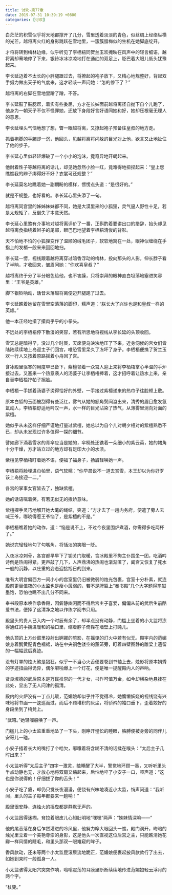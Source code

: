 ```yaml
---
title: 讨欢-第77章
date: 2019-07-31 10:39:19 +0800
categories: [讨欢]
---
```


白茫茫的积雪似乎将天地都撑开了几分，雪里透着淡淡的青色，似丝绸上经络纵横的光芒，越将离火红的身影跳跃在雪地里，一簇簇腊梅似的生机在她脚底绽开。

才将将转到梅林边缘，似乎听见了李栖梧同贺兰玉欢掩映在风声中的轻言细语，越将离却蓦地停了下来，银铃冰冰凉凉地打在通红的双足上，眨巴着大眼儿低头犹豫起来。

李长延迈着不太长的小胖腿跟过去，将撩起的袍子放下，又精心地规整好，背起双手努力做出天子的气度来，这才轻咳一声问她：“怎的停下了？”

越将离的右脚在雪地里蹭了蹭，不答。

李长延鼓了鼓腮帮，着实有些委屈，方才在长姊面前越将离径自抛下自个儿跑了，他身为一朝天子不仅不怪罪她，还放下身段好言好语同她和好，她却压根毫无理人的意思。

李长延埋头气恼地想了想，瞥一眼越将离，又撩起袍子预备往皇叔的地方走。

抓着袍脚的手腕却一沉，他回头，见越将离将闪躲的目光对上他，欲言又止地扯住了他的步子。

李长延心里似轻轻爆破了一个小小的泡沫，竟奇异地开朗起来。

他耐着性子等越将离的话儿，却见她忽然小脸一红，竟难得地扭捏起来：“皇上您瞧瞧我的辫子绑得好不好？衣裳可还规整？”

李长延莫名地瞧着她一副期盼的模样，愣愣点头道：“是很好的。”

就是不规整，也好看的。李长延心里头添了一句。

越将离同宫里的姊姊妹妹都不同，她是大漠里来的小狐狸，灵气逼人野性十足，若是太规矩了，反倒失了本意天然。

李长延心里煞有介事地对越将离评价了一番，正斟酌着要讲出口的措辞，抬头却见越将离食指绕着辫子的尾部，眼巴巴地望着李栖梧清俊的背影。

天不怕地不怕的小狐狸变作了温顺的绒毛团子，软软地窝在一处，眼神似缠绕在手指上的发梢一般来来回回地扫。

李长延一愣，视线跟着越将离穿过暗香浮动的梅林，投向那头的人影，伸长脖子看了半晌，才收回来，皱眉问她：“你欢喜皇叔？”

越将离终于分了半分眼色给他，也不害臊，只将崇拜的眼神直白坦荡地塞进笑容里：“王爷是英雄。”

脚下银铃响动，话音未落越将离便迈开腿跑了过去。

李长延瞧着她留在雪里空落落的脚印，糯声道：“朕长大了兴许也是和皇叔一样的英雄。”

他一本正经地攥了攥肉乎乎的小拳头。

不远处的李栖梧停下散漫的笑容，若有所思地将视线从李长延的头顶收回。

雪天总是暗得早，没过几个时辰，天席便乌泱泱地压了下来，近身伺候的宫女们皆陆陆续续地上岛迎主子们回宫，唯恐雪里呆久了冻坏了身子。李栖梧便携了贺兰玉欢一行人又按着原路摇着小舟回了宫。

含冰殿里驱寒的用度早已备下，紫檀领着一众宫人迎上来将李栖梧掌心半温的手炉接过去，又塞来一个热意袭人的汤婆子让李栖梧捧着，这才招呼着让热水上来，亲自替李栖梧拧帕子擦脸。

李栖梧一手搓着汤婆子烫得恰好的外壁，一手接过紫檀递来的热巾子往脸颊上敷。

原本白皙的玉面被刮得有些泛红，雾气从她的额角鬓间溢出来，清秀的眉目愈发氤氲动人，李栖梧舒适地吟叹一声，水一样的目光沾染了热气，从薄雾里淌向对面的紫檀。

她似乎从未这样仔细严谨地打量过紫檀，她总以为自个儿对朝夕相对的紫檀熟悉不已，却从未发现过许多值得一探的细节。

譬如廊下滴着雪水的青伞应当是她的，伞柄处还镌着一朵细小的紫云英，她的裙角十分干燥，方才站立过的地方却有足印大小的水渍。

紫檀见李栖梧盯着她不语，便福了福身子，扬眉轻唤她一声。

李栖梧将脸埋进巾帕里，语气软糯：“你早晨说不一道去赏雪，本王却以为你好歹该上岛接迎一二。”

各宫的掌事女官皆去了，独缺紫檀。

她的话语噙着笑，有若无似无的撒娇意味。

紫檀探手灵巧地解开她大氅的绳结，笑道：“方才去了一趟内务府，便遣了旁人去喊王爷，哪晓得惹王爷恼了，是紫檀的不是。”

李栖梧瞧着她的动作，道：“恼是说不上，不过今夜里围炉煮酒，你需得多吃两杯了。”

她说完轻轻地勾了勾嘴角，将恬淡的笑眼一眨。

入夜冰凉刺骨，各宫都早早下了钥关门取暖，含冰殿里不拘主仆围坐一团，吃酒吟诗倒是热闹得紧。更声敲了几下，人声鼎沸的热闹也渐渐匿了，阖宫又恢复了死水一般的沉静，以庄重的姿态迎接旭日的到来。

唯有大明宫偏西方一间小小的宫室里仍旧被微弱的烛光包裹，宫室十分朴素，就连殿前更替值夜的小太监也是瘦小孱弱的，若不是牌匾上“奉书殿”几个大字题得笔酣墨饱，恐怕也瞧不出几分不同来。

奉书殿原本唤作承香殿，因僻静幽闲而不得后宫主子喜爱，偏偏从前的武后生前酷爱书法，便择了这清净之地以作练字阅书只用。

殿里头的贵人已入内一个时辰有余了，却半点没有动静，门槛上坐着的小太监将冻得通红的手揣进暖和的袖口里，缩着脖子倚靠在墙壁上打盹儿。

他头顶的上方纱窗里投射出婀娜的剪影，在摇曳的灯火中若有似无。殿宇内的范媚娘身着鹅黄配青色襦裙，站在中央铜色镂空的薰笼旁，盯着四壁图静的雕梁上遗留的一幅幅武后真迹。

没有灯罩的烛火煞是猖狂，似乎一不当心火舌便要卷到书轴上去，烛影将原本娟秀的字迹扭曲得诡异，偶尔噼啪爆上一个灯花，便是唯一提醒殿内人的声响。

贤良淑德的武后原本是万民推崇的一代才女，书作可值万金，如今却横杂地悬挂在此处，显出了无人问津的孤清。

殿内的火炉没有一丁点儿碳，范媚娘却似乎并不觉得冷，她慵懒妖娆的视线饶有兴味地将书画一一逡巡而过，而后不顾堆积的灰尘，将骄矜的袖口垂下，歪着姣好的身段坐到了椅凳上。

“武昭。”她轻嗤般唤了一声。

门槛儿上的小太监重重地坠了一下头，刚睁开惺忪的睡眼，胳膊便被身旁的同伴儿安哥儿一碰。

小安子捂着长大的嘴打了个哈欠，嘟囔着将含糊不清的话揉在喉头：“太后主子几时出来？”

小太监听得“太后主子”四字一激灵，瞌睡醒了大半，警觉地环顾一番，又听听里头半点动静也无，才放心地将双肩又缩起来，后怕地啐了小安子一口，哑声道：“这也是你说得的！仔细拔了你的舌头！”

小安子吃了瘪，却仍只觉长夜漫漫，便饶有兴味地凑近小太监，悄声问道：“我听闻，里头的主子每年都要来一趟呐！”

殿里很安静，连烛火的摇曳都是静默无声的。

小太监困得迷糊，耷拉着眼皮儿心知肚明地“嘿嘿”两声：“姊妹情深嘛——”

他的尾音落在身后乍然灌进的冷风里，他努力睁大眼回头一瞧，殿门洞开，晦暗的烛光里立着一个美艳尊崇的身影，这是他头一次直视这位后宫之主，只能瞧清她花瓣一样风情的睫毛，和里头那双一眼难窥的眸子。

香风款动，还未等两个小太监屁滚尿流地跪正，范媚娘便裹起披风款款行了出去，如她到来时一般孤身一人。

小太监骇得太阳穴突突作响，嗡嗡震荡的耳膜里断断续续地传进范媚娘轻云浮月的两个字。

“杖毙。”

